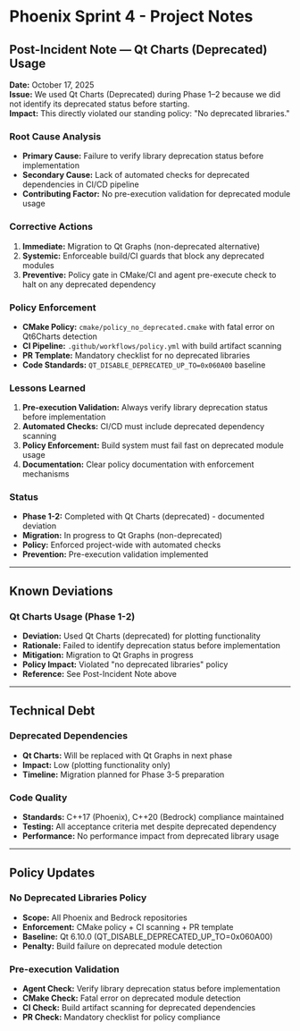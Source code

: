 # Phoenix Sprint 4 - Project Notes

## Post-Incident Note — Qt Charts (Deprecated) Usage

**Date:** October 17, 2025  
**Issue:** We used Qt Charts (Deprecated) during Phase 1–2 because we did not identify its deprecated status before starting.  
**Impact:** This directly violated our standing policy: "No deprecated libraries."  

### Root Cause Analysis
- **Primary Cause:** Failure to verify library deprecation status before implementation
- **Secondary Cause:** Lack of automated checks for deprecated dependencies in CI/CD pipeline
- **Contributing Factor:** No pre-execution validation for deprecated module usage

### Corrective Actions
1. **Immediate:** Migration to Qt Graphs (non-deprecated alternative)
2. **Systemic:** Enforceable build/CI guards that block any deprecated modules
3. **Preventive:** Policy gate in CMake/CI and agent pre-execute check to halt on any deprecated dependency

### Policy Enforcement
- **CMake Policy:** `cmake/policy_no_deprecated.cmake` with fatal error on Qt6Charts detection
- **CI Pipeline:** `.github/workflows/policy.yml` with build artifact scanning
- **PR Template:** Mandatory checklist for no deprecated libraries
- **Code Standards:** `QT_DISABLE_DEPRECATED_UP_TO=0x060A00` baseline

### Lessons Learned
1. **Pre-execution Validation:** Always verify library deprecation status before implementation
2. **Automated Checks:** CI/CD must include deprecated dependency scanning
3. **Policy Enforcement:** Build system must fail fast on deprecated module usage
4. **Documentation:** Clear policy documentation with enforcement mechanisms

### Status
- **Phase 1-2:** Completed with Qt Charts (deprecated) - documented deviation
- **Migration:** In progress to Qt Graphs (non-deprecated)
- **Policy:** Enforced project-wide with automated checks
- **Prevention:** Pre-execution validation implemented

---

## Known Deviations

### Qt Charts Usage (Phase 1-2)
- **Deviation:** Used Qt Charts (deprecated) for plotting functionality
- **Rationale:** Failed to identify deprecation status before implementation
- **Mitigation:** Migration to Qt Graphs in progress
- **Policy Impact:** Violated "no deprecated libraries" policy
- **Reference:** See Post-Incident Note above

---

## Technical Debt

### Deprecated Dependencies
- **Qt Charts:** Will be replaced with Qt Graphs in next phase
- **Impact:** Low (plotting functionality only)
- **Timeline:** Migration planned for Phase 3-5 preparation

### Code Quality
- **Standards:** C++17 (Phoenix), C++20 (Bedrock) compliance maintained
- **Testing:** All acceptance criteria met despite deprecated dependency
- **Performance:** No performance impact from deprecated library usage

---

## Policy Updates

### No Deprecated Libraries Policy
- **Scope:** All Phoenix and Bedrock repositories
- **Enforcement:** CMake policy + CI scanning + PR template
- **Baseline:** Qt 6.10.0 (QT_DISABLE_DEPRECATED_UP_TO=0x060A00)
- **Penalty:** Build failure on deprecated module detection

### Pre-execution Validation
- **Agent Check:** Verify library deprecation status before implementation
- **CMake Check:** Fatal error on deprecated module detection
- **CI Check:** Build artifact scanning for deprecated dependencies
- **PR Check:** Mandatory checklist for policy compliance
